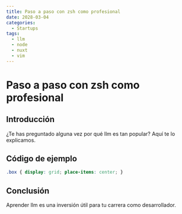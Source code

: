 ```yaml
---
title: Paso a paso con zsh como profesional
date: 2028-03-04
categories:
  - Startups
tags:
  - llm
  - node
  - nuxt
  - vim
---
```


# Paso a paso con zsh como profesional

## Introducción

¿Te has preguntado alguna vez por qué llm es tan popular? Aquí te lo explicamos.

## Código de ejemplo

```css
.box { display: grid; place-items: center; }
```

## Conclusión

Aprender llm es una inversión útil para tu carrera como desarrollador.